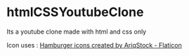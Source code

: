 # htmlCSSYoutubeClone
Its a youtube clone made with html and css only

Icon uses : <a href="https://www.flaticon.com/free-icons/hamburger" title="hamburger icons">Hamburger icons created by AriqStock - Flaticon</a>
